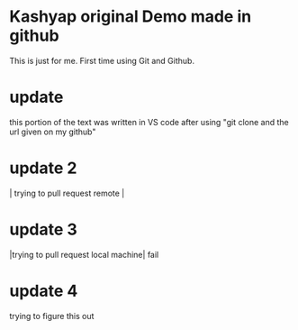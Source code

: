 # Kashyap original Demo made in github


This is just for me. First time using Git and Github.

# update

this portion of the text was written in VS code after using "git clone and the url given on my github"

# update 2
| trying to pull request remote |

# update 3
|trying to pull request local machine|
fail
# update 4 
trying to figure this out


